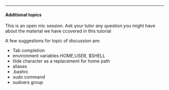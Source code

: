 ----------

#### Additional topics

This is an open mic session. Ask your tutor any question you might have about the material we have ccovered in this tutorial

A few suggestions for topic of discussion are:

- Tab completion
- environment variables $HOME,$USER, $SHELL
- tilde character as a replacement for home path
- aliases
- .bashrc
- sudo command
- sudoers group



